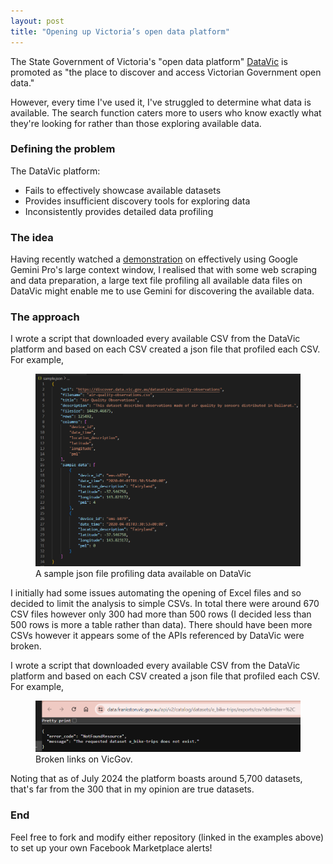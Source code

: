 ```yaml
---
layout: post
title: "Opening up Victoria’s open data platform"
---
```




The State Government of Victoria's "open data platform" <a href="https://www.data.vic.gov.au/about-datavic">DataVic</a> is promoted as "the place to discover and access Victorian Government open data."

However, every time I've used it, I've struggled to determine what data is available. The search function caters more to users who know exactly what they're looking for rather than those exploring available data.

### Defining the problem
The DataVic platform:
- Fails to effectively showcase available datasets
- Provides insufficient discovery tools for exploring data
- Inconsistently provides detailed data profiling

### The idea
Having recently watched a <a href="https://www.youtube.com/watch?v=PwFrN3dFiwY">demonstration</a> on effectively using Google Gemini Pro's large context window, I realised that with some web scraping and data preparation, a large text file profiling all available data files on DataVic might enable me to use Gemini for discovering the available data.

### The approach
I wrote a script that downloaded every available CSV from the DataVic platform and based on each CSV created a json file that profiled each CSV. For example,

<figure>
  <img src="/assets/vicopendata/sample_json.png" alt="" loading="lazy">
  <figcaption>
    A sample json file profiling data available on DataVic
  </figcaption>
</figure>

I initially had some issues automating the opening of Excel files and so decided to limit the analysis to simple CSVs. In total there were around 670 CSV files however only 300 had more than 500 rows (I decided less than 500 rows is more a table rather than data). There should have been more CSVs however it appears some of the APIs referenced by DataVic were broken.

I wrote a script that downloaded every available CSV from the DataVic platform and based on each CSV created a json file that profiled each CSV. For example,
<figure>
  <img src="/assets/vicopendata/nodata.png" alt="" loading="lazy">
  <figcaption>
    Broken links on VicGov.
  </figcaption>
</figure>

Noting that as of July 2024 the platform boasts around 5,700 datasets, that's far from the 300 that in my opinion are true datasets.



### End
Feel free to fork and modify either repository (linked in the examples above) to set up your own Facebook Marketplace alerts!
